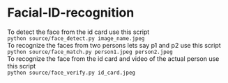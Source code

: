 # Facial-ID-recognition

To detect the face from the id card use this script <br>
`python source/face_detect.py image_name.jpeg`<br>
To recognize the faces from two persons lets say p1 and p2 use this script<br>
`python source/face_match.py person1.jpeg person2.jpeg`<br>
To recognize the face from the id card and video of the actual person use this script<br>
`python source/face_verify.py id_card.jpeg`<br>
